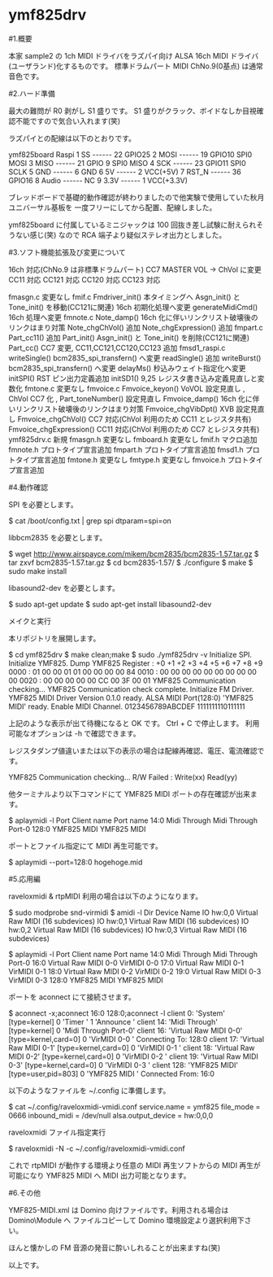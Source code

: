 # ymf825drv
#1.概要

本家 sample2 の 1ch MIDI ドライバをラズパイ向け ALSA 16ch MIDI ドライバ(ユーザランド)化するものです。
標準ドラムパート MIDI ChNo.9(0基点) は通常音色です。

#2.ハード準備

最大の難問が R0 剥がし S1 盛りです。
S1 盛りがクラック、ボイドなしか目視確認不能ですので気合い入れます(笑)

ラズパイとの配線は以下のとおりです。

ymf825board    Raspi
1 SS    ------ 22 GPIO25
2 MOSI  ------ 19 GPIO10 SPI0 MOSI
3 MISO  ------ 21 GPIO 9 SPI0 MISO
4 SCK   ------ 23 GPIO11 SPI0 SCLK
5 GND   ------  6 GND
6 5V    ------  2 VCC(+5V)
7 RST_N ------ 36 GPIO16
8 Audio ------ NC
9 3.3V  ------  1 VCC(+3.3V)

ブレッドボードで基礎的動作確認が終わりましたので他実験で使用していた秋月ユニバーサル基板を
一度フリーにしてから配置、配線しました。

ymf825board に付属しているミニジャックは 100 回抜き差し試験に耐えられそうない感じ(笑)
なので RCA 端子より疑似ステレオ出力としました。

#3.ソフト機能拡張及び変更について

 16ch                      対応(ChNo.9 は非標準ドラムパート)
 CC7                       MASTER VOL -> ChVol に変更
 CC11                      対応
 CC121                     対応
 CC120                     対応
 CC123                     対応

 fmasgn.c                  変更なし
 fmif.c
   Fmdriver_init()         本タイミングへ Asgn_init() と Tone_init() を移動(CC121に関連)
                           16ch 初期化処理へ変更
   generateMidiCmd()       16ch 処理へ変更
 fmnote.c
   Note_damp()             16ch 化に伴いリンクリスト破壊後のリンクはまり対策
   Note_chgChVol()         追加
   Note_chgExpression()    追加
 fmpart.c
   Part_cc11()             追加
   Part_init()             Asgn_init() と Tone_init() を削除(CC121に関連)
   Part_cc()               CC7 変更, CC11,CC121,CC120,CC123 追加
 fmsd1_raspi.c
   writeSingle()           bcm2835_spi_transfern() へ変更
   readSingle()            追加
   writeBurst()            bcm2835_spi_transfern() へ変更
   delayMs()               秒込みウェイト指定化へ変更
   initSPI()               RST ピン出力定義追加
   initSD1()               9,25 レジスタ書き込み定義見直しと変数化
 fmtone.c                  変更なし
 fmvoice.c
   Fmvoice_keyon()         VoVOL 設定見直し , ChVol CC7 化 , Part_toneNumber() 設定見直し
   Fmvoice_damp()          16ch 化に伴いリンクリスト破壊後のリンクはまり対策
   Fmvoice_chgVibDpt()     XVB 設定見直し
   Fmvoice_chgChVol()      CC7  対応(ChVol 利用のため CC11 とレジスタ共有)
   Fmvoice_chgExpression() CC11 対応(ChVol 利用のため CC7  とレジスタ共有)
 ymf825drv.c               新規
 fmasgn.h                  変更なし
 fmboard.h                 変更なし
 fmif.h                    マクロ追加
 fmnote.h                  プロトタイプ宣言追加
 fmpart.h                  プロトタイプ宣言追加
 fmsd1.h                   プロトタイプ宣言追加
 fmtone.h                  変更なし
 fmtype.h                  変更なし
 fmvoice.h                 プロトタイプ宣言追加

#4.動作確認

SPI を必要とします。

$ cat /boot/config.txt | grep spi
dtparam=spi=on

libbcm2835 を必要とします。

$ wget http://www.airspayce.com/mikem/bcm2835/bcm2835-1.57.tar.gz
$ tar zxvf bcm2835-1.57.tar.gz
$ cd bcm2835-1.57/
$ ./configure
$ make
$ sudo make install

libasound2-dev を必要とします。

$ sudo apt-get update
$ sudo apt-get install libasound2-dev

メイクと実行

本リポジトリを展開します。

$ cd ymf825drv
$ make clean;make
$ sudo ./ymf825drv -v
Initialize SPI.
Initialize YMF825.
Dump YMF825 Register
     : +0 +1 +2 +3 +4 +5 +6 +7 +8 +9
0000 : 01 00 00 01 01 00 00 00 00 84
0010 : 00 00 00 00 00 00 00 00 00 00
0020 : 00 00 00 00 00 CC 00 3F 00 01
YMF825 Communication checking...
YMF825 Communication check complete.
Initialize FM Driver.
YMF825 MIDI Driver Version 0.1.0 ready.
ALSA MIDI Port(128:0) 'YMF825 MIDI' ready.
Enable MIDI Channel. 0123456789ABCDEF
                     1111111110111111

上記のような表示が出て待機になると OK です。
Ctrl + C で停止します。
利用可能なオプションは -h で確認できます。

レジスタダンプ値違いまたは以下の表示の場合は配線再確認、電圧、電流確認です。

YMF825 Communication checking...
R/W Failed : Write(xx) Read(yy)

他ターミナルより以下コマンドにて YMF825 MIDI ポートの存在確認が出来ます。

$ aplaymidi -l
 Port    Client name                      Port name
 14:0    Midi Through                     Midi Through Port-0
128:0    YMF825 MIDI                      YMF825 MIDI

ポートとファイル指定にて MIDI 再生可能です。

$ aplaymidi --port=128:0 hogehoge.mid

#5.応用編

raveloxmidi & rtpMIDI 利用の場合は以下のようになります。

$ sudo modprobe snd-virmidi
$ amidi -l
Dir Device    Name
IO  hw:0,0    Virtual Raw MIDI (16 subdevices)
IO  hw:0,1    Virtual Raw MIDI (16 subdevices)
IO  hw:0,2    Virtual Raw MIDI (16 subdevices)
IO  hw:0,3    Virtual Raw MIDI (16 subdevices)

$ aplaymidi -l
 Port    Client name                      Port name
 14:0    Midi Through                     Midi Through Port-0
 16:0    Virtual Raw MIDI 0-0             VirMIDI 0-0
 17:0    Virtual Raw MIDI 0-1             VirMIDI 0-1
 18:0    Virtual Raw MIDI 0-2             VirMIDI 0-2
 19:0    Virtual Raw MIDI 0-3             VirMIDI 0-3
128:0    YMF825 MIDI                      YMF825 MIDI

ポートを aconnect にて接続させます。

$ aconnect -x;aconnect 16:0 128:0;aconnect -l
client 0: 'System' [type=kernel]
    0 'Timer           '
    1 'Announce        '
client 14: 'Midi Through' [type=kernel]
    0 'Midi Through Port-0'
client 16: 'Virtual Raw MIDI 0-0' [type=kernel,card=0]
    0 'VirMIDI 0-0     '
        Connecting To: 128:0
client 17: 'Virtual Raw MIDI 0-1' [type=kernel,card=0]
    0 'VirMIDI 0-1     '
client 18: 'Virtual Raw MIDI 0-2' [type=kernel,card=0]
    0 'VirMIDI 0-2     '
client 19: 'Virtual Raw MIDI 0-3' [type=kernel,card=0]
    0 'VirMIDI 0-3     '
client 128: 'YMF825 MIDI' [type=user,pid=803]
    0 'YMF825 MIDI     '
        Connected From: 16:0

以下のようなファイルを ~/.config に準備します。

$ cat ~/.config/raveloxmidi-vmidi.conf
service.name = ymf825
file_mode = 0666
inbound_midi = /dev/null
alsa.output_device = hw:0,0,0

raveloxmidi ファイル指定実行

$ raveloxmidi -N -c ~/.config/raveloxmidi-vmidi.conf

これで rtpMIDI が動作する環境より任意の MIDI 再生ソフトからの MIDI 再生が可能になり
YMF825 MIDI へ MIDI 出力可能となります。

#6.その他

YMF825-MIDI.xml は Domino 向けファイルです。利用される場合は Domino\Module へ
ファイルコピーして Domino 環境設定より選択利用下さい。

ほんと懐かしの FM 音源の発音に酔いしれることが出来ますね(笑)

以上です。

